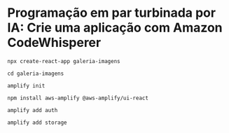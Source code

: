 # Programação em par turbinada por IA: Crie uma aplicação com Amazon CodeWhisperer

```
npx create-react-app galeria-imagens
```

```
cd galeria-imagens
```

```
amplify init
```

```
npm install aws-amplify @aws-amplify/ui-react
```

```
amplify add auth
```

```
amplify add storage
```
